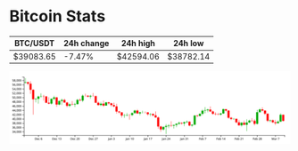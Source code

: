 # Bitcoin Stats

BTC/USDT|24h change|24h high|24h low|
|---|---|---|---|
|$39083.65|-7.47%|$42594.06|$38782.14|

<img src="./chart.svg">
